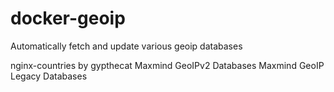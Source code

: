 # docker-geoip
Automatically fetch and update various geoip databases

nginx-countries by gypthecat
Maxmind GeoIPv2 Databases
Maxmind GeoIP Legacy Databases
